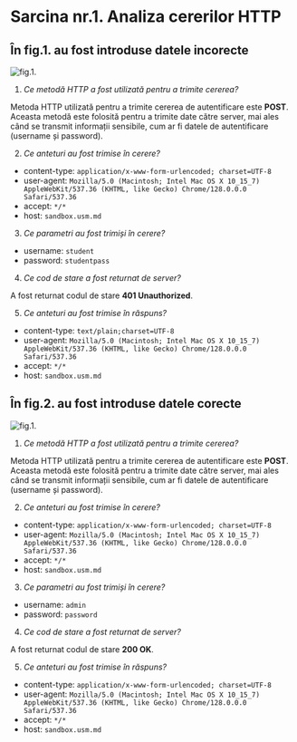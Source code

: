 # Sarcina nr.1. Analiza cererilor HTTP

## În fig.1. au fost introduse datele incorecte 

![fig.1.](img1.png)

1. *Ce metodă HTTP a fost utilizată pentru a trimite cererea?*

Metoda HTTP utilizată pentru a trimite cererea de autentificare este **POST**. Aceasta metodă este folosită pentru a trimite date către server, mai ales când se transmit informații sensibile, cum ar fi datele de autentificare (username și password).

2. *Ce anteturi au fost trimise în cerere?*

- content-type: `application/x-www-form-urlencoded; charset=UTF-8`
- user-agent: `Mozilla/5.0 (Macintosh; Intel Mac OS X 10_15_7) AppleWebKit/537.36 (KHTML, like Gecko) Chrome/128.0.0.0 Safari/537.36`
- accept: `*/*`
- host: `sandbox.usm.md`

3. *Ce parametri au fost trimiși în cerere?*

- username: `student`
- password: `studentpass`

4. *Ce cod de stare a fost returnat de server?*

A fost returnat codul de stare **401 Unauthorized**.

5. *Ce anteturi au fost trimise în răspuns?*

- content-type: `text/plain;charset=UTF-8`
- user-agent: `Mozilla/5.0 (Macintosh; Intel Mac OS X 10_15_7) AppleWebKit/537.36 (KHTML, like Gecko) Chrome/128.0.0.0 Safari/537.36`
- accept: `*/*`
- host: `sandbox.usm.md`

## În fig.2. au fost introduse datele corecte

![fig.1.](img2.png)

1. *Ce metodă HTTP a fost utilizată pentru a trimite cererea?*

Metoda HTTP utilizată pentru a trimite cererea de autentificare este **POST**. Aceasta metodă este folosită pentru a trimite date către server, mai ales când se transmit informații sensibile, cum ar fi datele de autentificare (username și password).

2. *Ce anteturi au fost trimise în cerere?*

- content-type: `application/x-www-form-urlencoded; charset=UTF-8`
- user-agent: `Mozilla/5.0 (Macintosh; Intel Mac OS X 10_15_7) AppleWebKit/537.36 (KHTML, like Gecko) Chrome/128.0.0.0 Safari/537.36`
- accept: `*/*`
- host: `sandbox.usm.md`

3. *Ce parametri au fost trimiși în cerere?*

- username: `admin`
- password: `password`

4. *Ce cod de stare a fost returnat de server?*

A fost returnat codul de stare **200 OK**.

5. *Ce anteturi au fost trimise în răspuns?*

- content-type: `application/x-www-form-urlencoded; charset=UTF-8`
- user-agent: `Mozilla/5.0 (Macintosh; Intel Mac OS X 10_15_7) AppleWebKit/537.36 (KHTML, like Gecko) Chrome/128.0.0.0 Safari/537.36`
- accept: `*/*`
- host: `sandbox.usm.md`
